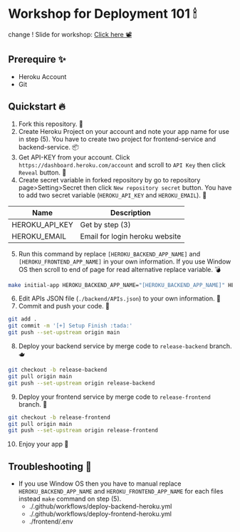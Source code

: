 # Workshop for Deployment 101 🕯
change !
Slide for workshop: [Click here 📽](https://docs.google.com/presentation/d/1MHeoAMvZybnoHnq5ZNsvsez8UiL6MtUXBlD_Ev965cs/edit?usp=sharing)

## Prerequire ✨

-   Heroku Account
-   Git

## Quickstart 🔥

1. Fork this repository. 💾
2. Create Heroku Project on your account and note your app name for use in step (5). You have to create two project for frontend-service and backend-service. 📦
3. Get API-KEY from your account. Click `https://dashboard.heroku.com/account` and scroll to `API Key` then click `Reveal` button. 🔑
4. Create secret variable in forked repository by go to repository page>Setting>Secret then click `New repository secret` button. You have to add two secret variable (`HEROKU_API_KEY` and `HEROKU_EMAIL`). 🎉

| Name           | Description                    |
| -------------- | ------------------------------ |
| HEROKU_API_KEY | Get by step (3)                |
| HEROKU_EMAIL   | Email for login heroku website |

5. Run this command by replace `[HEROKU_BACKEND_APP_NAME]` and `[HEROKU_FRONTEND_APP_NAME]` in your own information. If you use Window OS then scroll to end of page for read alternative replace variable. 💣

```bash
make initial-app HEROKU_BACKEND_APP_NAME="[HEROKU_BACKEND_APP_NAME]" HEROKU_FRONTEND_APP_NAME="[HEROKU_FRONTEND_APP_NAME]"
```

6. Edit APIs JSON file (`./backend/APIs.json`) to your own information. 📝
7. Commit and push your code. 💊

```bash
git add .
git commit -m '[+] Setup Finish :tada:'
git push --set-upstream origin main
```

8. Deploy your backend service by merge code to `release-backend` branch. 🫖

```bash
git checkout -b release-backend
git pull origin main
git push --set-upstream origin release-backend

```

9.  Deploy your frontend service by merge code to `release-frontend` branch. 🍙

```bash
git checkout -b release-frontend
git pull origin main
git push --set-upstream origin release-frontend
```

10. Enjoy your app 🚀

## Troubleshooting 🐛

-   If you use Window OS then you have to manual replace `HEROKU_BACKEND_APP_NAME` and `HEROKU_FRONTEND_APP_NAME` for each files instead `make` command on step (5).
    -   ./.github/workflows/deploy-backend-heroku.yml
    -   ./.github/workflows/deploy-frontend-heroku.yml
    -   ./frontend/.env

